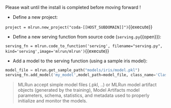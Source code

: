 
Please wait until the install is completed before moving forward !

- Define a new project:

`project = mlrun.new_project("coda-[[HOST_SUBDOMAIN]]")`{{execute}}

- Define a new serving function from source code (`serving.py`{{open}}):

`serving_fn = mlrun.code_to_function('serving', filename="serving.py", kind='serving',image='mlrun/mlrun')`{{execute}}

- Add a model to the serving function (using a sample iris model):

```python
model_file = mlrun.get_sample_path("models/iris/model.pkl")
serving_fn.add_model('my_model',model_path=model_file, class_name='ClassifierModel')
```

> MLRun accept simple model files (.pkl, ..) or MLRun model artifact objects (generated by the training), 
> Model Artifacts model parameters, schema, statistics, and metadata used to properly initialize and monitor the models.